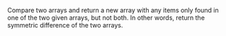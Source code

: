 Compare two arrays and return a new array with any items only found in one of the two given arrays, but not both. In other words, return the symmetric difference of the two arrays.